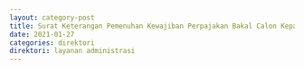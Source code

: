```yaml
---
layout: category-post
title: Surat Keterangan Pemenuhan Kewajiban Perpajakan Bakal Calon Kepala Daerah
date: 2021-01-27
categories: direktori
direktori: layanan administrasi
---
```

